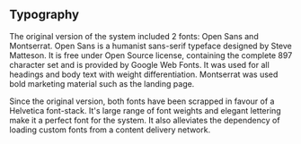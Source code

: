 ## Typography

The original version of the system included 2 fonts: Open Sans and Montserrat. Open Sans is a humanist sans-serif typeface designed by Steve Matteson. It is free under Open Source license, containing the complete 897 character set and is provided by Google Web Fonts. It was used for all headings and body text with weight differentiation. Montserrat was used bold marketing material such as the landing page.

Since the original version, both fonts have been scrapped in favour of a Helvetica font-stack. It's large range of font weights and elegant lettering make it a perfect font for the system. It also alleviates the dependency of loading custom fonts from a content delivery network.